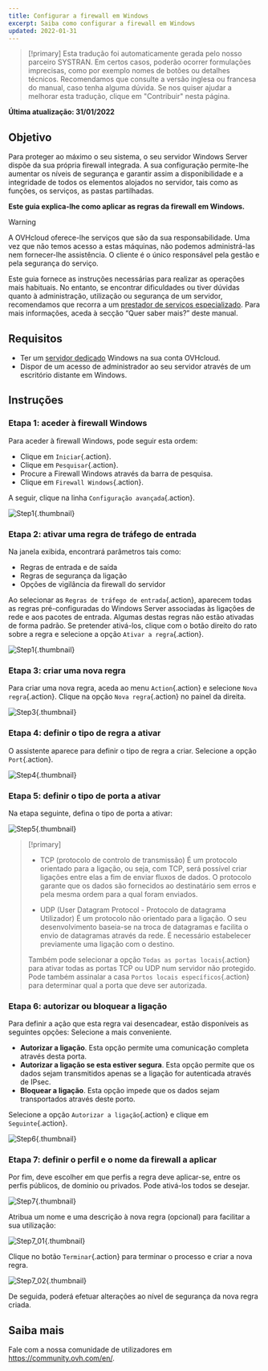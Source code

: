 ```yaml
---
title: Configurar a firewall em Windows
excerpt: Saiba como configurar a firewall em Windows
updated: 2022-01-31
---
```


> [!primary]
> Esta tradução foi automaticamente gerada pelo nosso parceiro SYSTRAN. Em certos casos, poderão ocorrer formulações imprecisas, como por exemplo nomes de botões ou detalhes técnicos. Recomendamos que consulte a versão inglesa ou francesa do manual, caso tenha alguma dúvida. Se nos quiser ajudar a melhorar esta tradução, clique em "Contribuir" nesta página.
>

**Última atualização: 31/01/2022**

## Objetivo

Para proteger ao máximo o seu sistema, o seu servidor Windows Server dispõe da sua própria firewall integrada. A sua configuração permite-lhe aumentar os níveis de segurança e garantir assim a disponibilidade e a integridade de todos os elementos alojados no servidor, tais como as funções, os serviços, as pastas partilhadas.

**Este guia explica-lhe como aplicar as regras da firewall em Windows.**

> [!warning]
>
> A OVHcloud oferece-lhe serviços que são da sua responsabilidade. Uma vez que não temos acesso a estas máquinas, não podemos administrá-las nem fornecer-lhe assistência. O cliente é o único responsável pela gestão e pela segurança do serviço.
>
> Este guia fornece as instruções necessárias para realizar as operações mais habituais. No entanto, se encontrar dificuldades ou tiver dúvidas quanto à administração, utilização ou segurança de um servidor, recomendamos que recorra a um [prestador de serviços especializado](https://partner.ovhcloud.com/pt/directory/). Para mais informações, aceda à secção “Quer saber mais?” deste manual.
>

## Requisitos

- Ter um [servidor dedicado](https://www.ovhcloud.com/pt/bare-metal/) Windows na sua conta OVHcloud.
- Dispor de um acesso de administrador ao seu servidor através de um escritório distante em Windows. 

## Instruções

### Etapa 1: aceder à firewall Windows

Para aceder à firewall Windows, pode seguir esta ordem:

- Clique em `Iniciar`{.action}.
- Clique em `Pesquisar`{.action}.
- Procure a Firewall Windows através da barra de pesquisa.
- Clique em `Firewall Windows`{.action}.

A seguir, clique na linha `Configuração avançada`{.action}.

![Step1](images/step1.PNG){.thumbnail}

### Etapa 2: ativar uma regra de tráfego de entrada

Na janela exibida, encontrará parâmetros tais como:

- Regras de entrada e de saída
- Regras de segurança da ligação
- Opções de vigilância da firewall do servidor

Ao selecionar as `Regras de tráfego de entrada`{.action}, aparecem todas as regras pré-configuradas do Windows Server associadas às ligações de rede e aos pacotes de entrada. Algumas destas regras não estão ativadas de forma padrão. Se pretender ativá-los, clique com o botão direito do rato sobre a regra e selecione a opção `Ativar a regra`{.action}.

![Step1](images/step2.PNG){.thumbnail}

### Etapa 3: criar uma nova regra 

Para criar uma nova regra, aceda ao menu `Action`{.action} e selecione `Nova regra`{.action}.
Clique na opção `Nova regra`{.action} no painel da direita.

![Step3](images/step3.PNG){.thumbnail}

### Etapa 4: definir o tipo de regra a ativar

O assistente aparece para definir o tipo de regra a criar. Selecione a opção `Port`{.action}.

![Step4](images/step4.PNG){.thumbnail}

### Etapa 5: definir o tipo de porta a ativar

Na etapa seguinte, defina o tipo de porta a ativar:

![Step5](images/step5.PNG){.thumbnail}

> [!primary]
>
>- TCP (protocolo de controlo de transmissão)
>É um protocolo orientado para a ligação, ou seja, com TCP, será possível criar ligações entre elas a fim de enviar fluxos de dados. O protocolo garante que os dados são fornecidos ao destinatário sem erros e pela mesma ordem para a qual foram enviados.
>
>- UDP (User Datagram Protocol - Protocolo de datagrama Utilizador)
>É um protocolo não orientado para a ligação. O seu desenvolvimento baseia-se na troca de datagramas e facilita o envio de datagramas através da rede. É necessário estabelecer previamente uma ligação com o destino.
>
>Também pode selecionar a opção `Todas as portas locais`{.action} para ativar todas as portas TCP ou UDP num servidor não protegido. Pode também assinalar a casa `Portos locais específicos`{.action} para determinar qual a porta que deve ser autorizada. 
>

### Etapa 6: autorizar ou bloquear a ligação

Para definir a ação que esta regra vai desencadear, estão disponíveis as seguintes opções: Selecione a mais conveniente.

- **Autorizar a ligação**. Esta opção permite uma comunicação completa através desta porta.
- **Autorizar a ligação se esta estiver segura**. Esta opção permite que os dados sejam transmitidos apenas se a ligação for autenticada através de IPsec.
- **Bloquear a ligação**. Esta opção impede que os dados sejam transportados através deste porto.

Selecione a opção `Autorizar a ligação`{.action} e clique em `Seguinte`{.action}. 

![Step6](images/step6.PNG){.thumbnail}

### Etapa 7: definir o perfil e o nome da firewall a aplicar

Por fim, deve escolher em que perfis a regra deve aplicar-se, entre os perfis públicos, de domínio ou privados.
Pode ativá-los todos se desejar.

![Step7](images/step7.PNG){.thumbnail}

Atribua um nome e uma descrição à nova regra (opcional) para facilitar a sua utilização:

![Step7_01](images/step7-01.PNG){.thumbnail}

Clique no botão `Terminar`{.action} para terminar o processo e criar a nova regra.

![Step7_02](images/step7_02.PNG){.thumbnail}

De seguida, poderá efetuar alterações ao nível de segurança da nova regra criada.

## Saiba mais

Fale com a nossa comunidade de utilizadores em <https://community.ovh.com/en/>.
